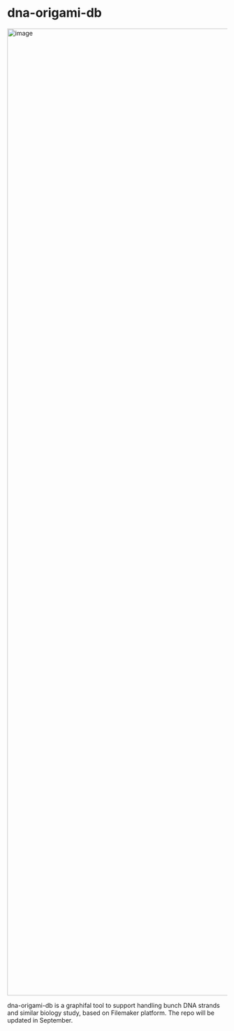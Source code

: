 # dna-origami-db
<img width="2212" alt="image" src="https://github.com/yusuke-dna/dna-origami-db/assets/70700401/15dfaa77-80ab-462f-9718-44bc0e5188e5">

dna-origami-db is a graphifal tool to support handling bunch DNA strands and similar biology study, based on Filemaker platform. The repo will be updated in September.
